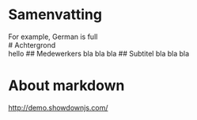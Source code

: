 # Samenvatting
<div>For example, German is full</div><div>
# Achtergrond</div><div>hello
## Medewerkers
bla bla bla
## Subtitel
bla bla bla

# About markdown
http://demo.showdownjs.com/
</div>

